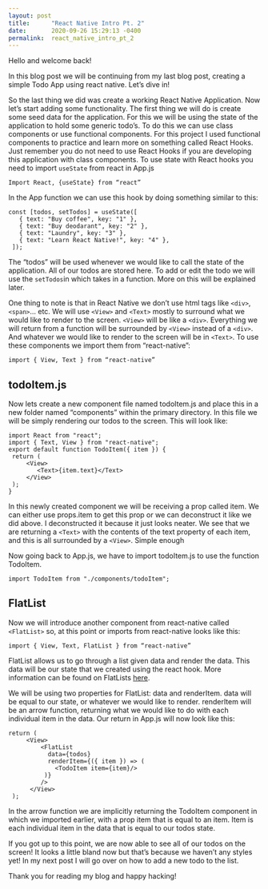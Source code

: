 ```yaml
---
layout: post
title:      "React Native Intro Pt. 2"
date:       2020-09-26 15:29:13 -0400
permalink:  react_native_intro_pt_2
---
```



Hello and welcome back! 

In this blog post we will be continuing from my last blog post, creating a simple Todo App using react native. Let’s dive in! 

So the last thing we did was create a working React Native Application. Now let’s start adding some functionality. The first thing we will do is create some seed data for the application. For this we will be using the state of the application to hold some generic todo’s. To do this we can use class components or use functional components. For this project I used functional components to practice and learn more on something called React Hooks. Just remember you do not need to use React Hooks if you are developing this application with class components. To use state with React hooks you need to import `useState` from react in App.js

`Import React, {useState} from “react”`

In the App function we can use this hook by doing something similar to this: 

```
const [todos, setTodos] = useState([
   { text: "Buy coffee", key: "1" }, 
   { text: "Buy deodarant", key: "2" },
   { text: "Laundry", key: "3" },
   { text: "Learn React Native!", key: "4" },
 ]);
 ```

The “todos” will be used whenever we would like to call the state of the application. All of our todos are stored here. To add or edit the todo we will use the `setTodos`in which takes in a function. More on this will be explained later. 

One thing to note is that in React Native we don’t use html tags like `<div>`, `<span>`... etc. We will use `<View>` and `<Text>` mostly to surround what we would like to render to the screen. `<View>` will be like a `<div>`. Everything we will return from a function will be surrounded by `<View>` instead of a `<div>`. And whatever we would like to render to the screen will be in `<Text>`. To use these components we import them from “react-native”:

`import { View, Text } from “react-native” `

## todoItem.js

Now lets create a new component file named todoItem.js and place this in a new folder named “components” within the primary directory. In this file we will be simply rendering our todos to the screen. This will look like: 
```
import React from "react";
import { Text, View } from "react-native";
export default function TodoItem({ item }) {
 return (
     <View>
        <Text>{item.text}</Text>
     </View>
 );
}
```
In this newly created component we will be receiving a prop called item. We can either use props.item to get this prop or we can deconstruct it like we did above. I deconstructed it because it just looks neater. We see that we are returning a `<Text>` with the contents of the text property of each item, and this is all surrounded by a `<View>`. Simple enough 

Now going back to App.js, we have to import todoItem.js to use the function TodoItem. 

`import TodoItem from "./components/todoItem";`


## FlatList
Now we will introduce another component from react-native called `<FlatList>` so, at this point or imports from react-native looks like this: 

`import { View, Text, FlatList } from “react-native” `

FlatList allows us to go through a list given data and render the data. This data will be our state that we created using the react hook. More information can be found on FlatLists [here](https://reactnative.dev/docs/flatlist.html).

We will be using two properties for FlatList: data and renderItem. data will be equal to our state, or whatever we would like to render. renderItem will be an arrow function, returning what we would like to do with each individual item in the data. Our return in App.js will now look like this: 
```
return (
     <View>
         <FlatList
           data={todos}
           renderItem={({ item }) => (
             <TodoItem item={item}/>
          )}
         />
      </View>
 );
```

In the arrow function we are implicitly returning the TodoItem component in which we imported earlier, with a prop item that is equal to an item. Item is each individual item in the data that is equal to our todos state. 

If you got up to this point, we are now able to see all of our todos on the screen! It looks a little bland now but that’s because we haven’t any styles yet! In my next post I will go over on how to add a new todo to the list. 

Thank you for reading my blog and happy hacking! 

